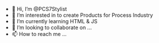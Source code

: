 - 👋 Hi, I’m @PCS7Stylist
- 👀 I’m interested in to create Products for Process Industry
- 🌱 I’m currently learning HTML & JS
- 💞️ I’m looking to collaborate on ...
- 📫 How to reach me ...

<!---
PCS7Stylist/PCS7Stylist is a ✨ special ✨ repository because its `README.md` (this file) appears on your GitHub profile.
You can click the Preview link to take a look at your changes.
--->
